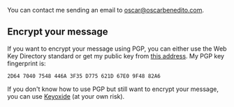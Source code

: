 <!-- title: Contact me -->

You can contact me sending an email to [oscar@oscarbenedito.com][email].

## Encrypt your message

If you want to encrypt your message using PGP, you can either use the Web Key
Directory standard or get my public key from [this address][key]. My PGP key
fingerprint is:

```
2D64 7040 7548 446A 3F35 D775 621D 67E0 9F48 82A6
```

If you don't know how to use PGP but still want to encrypt your message, you can
use [Keyoxide][ko] (at your own risk).


[email]: <mailto:oscar@oscarbenedito.com>
[key]: </pgp/pubkey.asc> "Oscar Benedito's public PGP key"
[ko]: <https://keyoxide.org/oscar@oscarbenedito.com> "Keyoxide profile"

